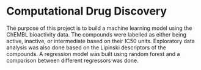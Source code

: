 # Computational Drug Discovery

The purpose of this project is to build a machine learning model using the ChEMBL bioactivity data. The compounds were labelled as either being active, inactive, or intermediate based on their IC50 units. Exploratory data analysis was also done based on the Lipinski descriptors of the compounds. A regression model was built using random forest and a comparison between different regressors was done.
